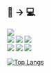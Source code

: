 <div align = "left">
  
## 🏒 → 💻



<img src="https://img.shields.io/badge/Python-3776AB?style=flat-square&logo=Python&logoColor=white"/>
</br>
<img src="https://img.shields.io/badge/HTML5-E34F26?style=flat-square&logo=HTML5&logoColor=white"/> 
<img src="https://img.shields.io/badge/CSS3-1572B6?style=flat-square&logo=CSS3&logoColor=white"/>
<img src="https://img.shields.io/badge/JavaScript-F7DF1E?style=flat-square&logo=JavaScript&logoColor=white"/>
</br>
<a href= "https://www.instagram.com/_dlgustjr/"><img src="https://img.shields.io/badge/Instagram-E4405F?style=flat-square&logo=Instagram&logoColor=white"/></a>
<a href="mailto: unducklee@gmail.com"><img src="https://img.shields.io/badge/Gmail-EA4335?style=flat-square&logo=Gmail&logoColor=white"/></a>
<a href= "https://www.eliteprospects.com/player/310297/hyun-seok-lee"><img src="https://img.shields.io/badge/nike-111111?style=flat-square&logo=nike&logoColor=white"/></a>
</div>

[![Top Langs](https://github-readme-stats.vercel.app/api/top-langs/?username=leeunduck)](https://github.com/leeunduck/github-readme-stats)
